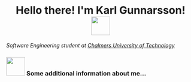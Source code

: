 <h1 align="center">Hello there! I'm Karl Gunnarsson! <img src="https://media.giphy.com/media/mGcNjsfWAjY5AEZNw6/giphy.gif" width="50"> </h1> 

<p><em>Software Engineering student at <a href="https://www.chalmers.se/en">Chalmers University of Technology</a>
</em></p>


### <img src="https://media.giphy.com/media/VgCDAzcKvsR6OM0uWg/giphy.gif" width="50"> Some additional information about me... 



